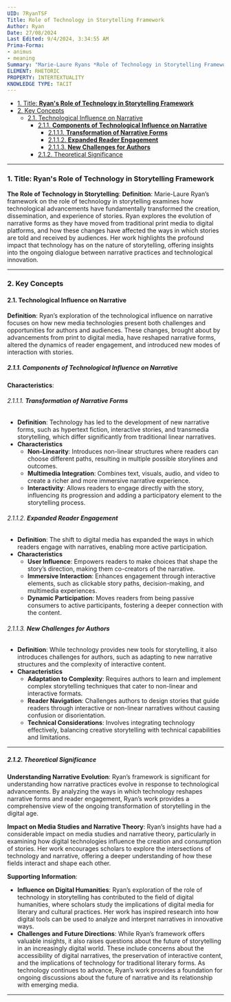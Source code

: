 ```yaml
---
UID: 7RyanTSF
Title: Role of Technology in Storytelling Framework
Author: Ryan
Date: 27/08/2024
Last Edited: 9/4/2024, 3:34:55 AM
Prima-Forma:
- animus
- meaning
Summary: "Marie-Laure Ryans *Role of Technology in Storytelling Framework* explores  how technological advancements have transformed narrative forms, audience engagement,  and storytelling practices. Her work examines the shift from print to digital  media, highlighting how interactive and immersive technologies offer new storytelling  possibilities and reshape the relationship between authors and audiences."
ELEMENT: RHETORIC
PROPERTY: INTERTEXTUALITY
KNOWLEDGE TYPE: TACIT
---
```

- [1. Title: **Ryan's Role of Technology in Storytelling Framework**](#1-title-ryans-role-of-technology-in-storytelling-framework)
- [2. Key Concepts](#2-key-concepts)
  - [2.1. Technological Influence on Narrative](#21-technological-influence-on-narrative)
    - [2.1.1. **Components of Technological Influence on Narrative**](#211-components-of-technological-influence-on-narrative)
      - [2.1.1.1. **Transformation of Narrative Forms**](#2111-transformation-of-narrative-forms)
      - [2.1.1.2. **Expanded Reader Engagement**](#2112-expanded-reader-engagement)
      - [2.1.1.3. **New Challenges for Authors**](#2113-new-challenges-for-authors)
    - [2.1.2. Theoretical Significance](#212-theoretical-significance)

---

### 1. Title: **Ryan's Role of Technology in Storytelling Framework**

**The Role of Technology in Storytelling**:
   **Definition**: Marie-Laure Ryan’s framework on the role of technology in storytelling examines how technological advancements have fundamentally transformed the creation, dissemination, and experience of stories. Ryan explores the evolution of narrative forms as they have moved from traditional print media to digital platforms, and how these changes have affected the ways in which stories are told and received by audiences. Her work highlights the profound impact that technology has on the nature of storytelling, offering insights into the ongoing dialogue between narrative practices and technological innovation.

---

### 2. Key Concepts

#### 2.1. Technological Influence on Narrative

**Definition**:
   Ryan’s exploration of the technological influence on narrative focuses on how new media technologies present both challenges and opportunities for authors and audiences. These changes, brought about by advancements from print to digital media, have reshaped narrative forms, altered the dynamics of reader engagement, and introduced new modes of interaction with stories.

##### 2.1.1. **Components of Technological Influence on Narrative**

**Characteristics**:
###### 2.1.1.1. **Transformation of Narrative Forms**
  - **Definition**: Technology has led to the development of new narrative forms, such as hypertext fiction, interactive stories, and transmedia storytelling, which differ significantly from traditional linear narratives.
  - **Characteristics**
    - **Non-Linearity**: Introduces non-linear structures where readers can choose different paths, resulting in multiple possible storylines and outcomes.
    - **Multimedia Integration**: Combines text, visuals, audio, and video to create a richer and more immersive narrative experience.
    - **Interactivity**: Allows readers to engage directly with the story, influencing its progression and adding a participatory element to the storytelling process.

###### 2.1.1.2. **Expanded Reader Engagement**
  - **Definition**: The shift to digital media has expanded the ways in which readers engage with narratives, enabling more active participation.
  - **Characteristics**
    - **User Influence**: Empowers readers to make choices that shape the story’s direction, making them co-creators of the narrative.
    - **Immersive Interaction**: Enhances engagement through interactive elements, such as clickable story paths, decision-making, and multimedia experiences.
    - **Dynamic Participation**: Moves readers from being passive consumers to active participants, fostering a deeper connection with the content.

###### 2.1.1.3. **New Challenges for Authors**
  - **Definition**: While technology provides new tools for storytelling, it also introduces challenges for authors, such as adapting to new narrative structures and the complexity of interactive content.
  - **Characteristics**
    - **Adaptation to Complexity**: Requires authors to learn and implement complex storytelling techniques that cater to non-linear and interactive formats.
    - **Reader Navigation**: Challenges authors to design stories that guide readers through interactive or non-linear narratives without causing confusion or disorientation.
    - **Technical Considerations**: Involves integrating technology effectively, balancing creative storytelling with technical capabilities and limitations.



---

##### 2.1.2. Theoretical Significance

**Understanding Narrative Evolution**:
   Ryan’s framework is significant for understanding how narrative practices evolve in response to technological advancements. By analyzing the ways in which technology reshapes narrative forms and reader engagement, Ryan’s work provides a comprehensive view of the ongoing transformation of storytelling in the digital age.

**Impact on Media Studies and Narrative Theory**:
   Ryan’s insights have had a considerable impact on media studies and narrative theory, particularly in examining how digital technologies influence the creation and consumption of stories. Her work encourages scholars to explore the intersections of technology and narrative, offering a deeper understanding of how these fields interact and shape each other.

**Supporting Information**:
   - **Influence on Digital Humanities**: Ryan’s exploration of the role of technology in storytelling has contributed to the field of digital humanities, where scholars study the implications of digital media for literary and cultural practices. Her work has inspired research into how digital tools can be used to analyze and interpret narratives in innovative ways.
   - **Challenges and Future Directions**: While Ryan’s framework offers valuable insights, it also raises questions about the future of storytelling in an increasingly digital world. These include concerns about the accessibility of digital narratives, the preservation of interactive content, and the implications of technology for traditional literary forms. As technology continues to advance, Ryan’s work provides a foundation for ongoing discussions about the future of narrative and its relationship with emerging media.

---
